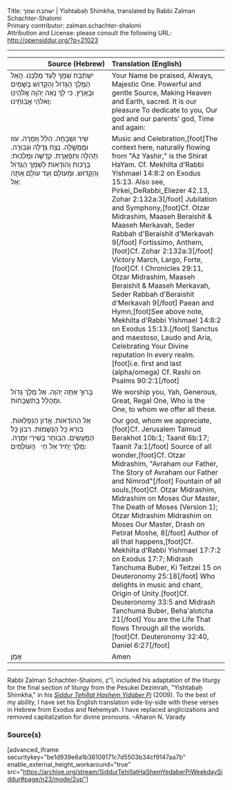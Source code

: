 <html>
<head></head>
<body>
Title: ישתבח שמך | Yishtabaḥ Shimkha, translated by Rabbi Zalman Schachter-Shalomi<br />
Primary contributor: zalman.schachter-shalomi<br />
Attribution and License: please consult the following URL: <a href="http://opensiddur.org/?p=21023">http://opensiddur.org/?p=21023</a>
<p />
<hr />

<table style="margin-left: auto;margin-right: auto;" class="draggable">
<thead><tr><th id="x" style="text-align: right;">Source (Hebrew)</th><th style="text-align: left;">Translation (English)</th></tr></thead>
<tbody>
<tr><td style="vertical-align:top;" width="46%">
<div class="liturgy"><span lang="he">
יִשְׁתַּבַּח שִׁמְךָ 
לָעַד מַלְכֵּנוּ. 
הָאֵל הַמֶּלֶךְ הַגָּדוֹל 
וְהַקָּדוֹשׁ בַּשָּׁמַיִם וּבָאָרֶץ. 
כִּי לְךָ 
נָאֶה יְהֹוָה
אֱלֹהֵינוּ וֵאלֹהֵי אֲבוֹתֵינוּ: 
</span></div></td>
 
<td style="vertical-align:top;" width="53%">
<div class="english">
Your Name be praised, 
Always, Majestic One.
Powerful and gentle Source,
Making Heaven and Earth, sacred.
It is our pleasure 
To dedicate to you,
Our god and our parents' god,
Time and again:
</div></td></tr>


<tr><td style="vertical-align:top;" width="46%">
<div class="liturgy"><span lang="he">
שִׁיר וּשְׁבָחָה. 
הַלֵּל וְזִמְרָה. 
עוֹז וּמֶמְשָׁלָה. 
נֶצַח גְּדֻלָּה וּגְבוּרָה. 
תְּהִלָּה וְתִפְאֶרֶת. 
קְדֻשָּׁה וּמַלְכוּת: 
בְּרָכוֹת 
וְהוֹדָאוֹת 
לְשִׁמְךָ הַגָּדוֹל וְהַקָּדוֹשׁ. 
וּמֵעוֹלָם וְעַד עוֹלָם אַתָּה אֵל: 
</span></div></td>
 
<td style="vertical-align:top;" width="53%">
<div class="english">
Music and Celebration,[foot]The context here, naturally flowing from "Az Yashir," is the Shirat HaYam. Cf. Mekhilta d'Rabbi Yishmael 14:8:2 on Exodus 15:13. Also see, Pirkei_DeRabbi_Eliezer 42.13, Zohar 2:132a:3[/foot] 
Jubilation and Symphony,[foot]Cf. Otzar Midrashim, Maaseh Beraishit & Maaseh Merkavah, Seder Rabbah d'Beraishit d'Merkavah 9[/foot] 
Fortissimo, Anthem,[foot]Cf. Zohar 2:132a:3[/foot] 
Victory March, Largo, Forte,[foot]Cf. I Chronicles 29:11, Otzar Midrashim, Maaseh Beraishit & Maaseh Merkavah, Seder Rabbah d'Beraishit d'Merkavah 9[/foot] 
Paean and Hymn,[foot]See above note, Mekhilta d'Rabbi Yishmael 14:8:2 on Exodus 15:13.[/foot] 
Sanctus and maestoso,
Laudo and Aria,
Celebrating 
Your Divine reputation
In every realm.[foot]i.e. first and last (alpha/omega) Cf. Rashi on Psalms 90:2:1[/foot]
</div></td></tr>


<tr><td style="vertical-align:top;" width="46%">
<div class="liturgy"><span lang="he">
בָּרוּךְ אַתָּה יְהֹוָה.
אֵל מֶלֶךְ גָּדוֹל 
וּמְהֻלָּל 
בַּתִּשְׁבָּחוֹת. 
</span></div></td>
 
<td style="vertical-align:top;" width="53%">
<div class="english">
We worship you, Yah,
Generous, Great, Regal One,
Who is the One,
to whom we offer all these.
</div></td></tr>


<tr><td style="vertical-align:top;" width="46%">
<div class="liturgy"><span lang="he">
אֵל הַהוֹדָאוֹת. 
אֲדוֹן הַנִּפְלָאוֹת.
 בּוֹרֵא כָּל הַנְּשָׁמוֹת. 
 רִבּוֹן כָּל הַמַּעֲשִׂים. 
 הַבּוֹחֵר בְּשִׁירֵי זִמְרָה. 
 מֶלֶךְ יָחִיד 
 אֵל  חֵי 
&nbsp;
 הָעוֹלָמִים:
</span></div></td>
 
<td style="vertical-align:top;" width="53%">
<div class="english">
Our god, whom we appreciate,[foot]Cf. Jerusalem Talmud Berakhot 10b:1; Taanit 6b:17; Taanit 7a:1[/foot] 
Source of all wonder,[foot]Cf. Otzar Midrashim, "Avraham our Father, The Story of Avraham our Father and Nimrod"[/foot] 
Fountain of all souls,[foot]Cf. Otzar Midrashim, Midrashim on Moses Our Master, The Death of Moses (Version 1); Otzar Midrashim Midrashim on Moses Our Master, Drash on Petirat Moshe, 8[/foot] 
Author of all that happens,[foot]Cf. Mekhilta d'Rabbi Yishmael 17:7:2 on Exodus 17:7; Midrash Tanchuma Buber, Ki Teitzei 15 on Deuteronomy 25:18[/foot] 
Who delights in music and chant,
Origin of Unity.[foot]Cf. Deuteronomy 33:5 and Midrash Tanchuma Buber, Beha'alotcha 21[/foot] 
You are the Life
That flows 
Through all the worlds.[foot]Cf. Deuteronomy 32:40, Daniel 6:27[/foot]
</div></td></tr>


<tr><td style="vertical-align:top;" width="46%">
<div class="liturgy"><span lang="he">
אָמֵן
</span></div></td>
 
<td style="vertical-align:top;" width="53%">
<div class="english">
Amen
</div></td></tr>
</tbody></table>

<hr />

Rabbi Zalman Schachter-Shalomi, z”l, included his adaptation of the liturgy for the final section of liturgy from the Pesukei Dezimrah, "Yishtabaḥ Shimkha," in his <em><a href="https://opensiddur.org/siddurim/ha-ari/neo-hasidut/reb-zalmans-open-siddur-tehillat-hashem/">Siddur Tehillat Hashem Yidaber Pi</a></em> (2009). To the best of my ability, I have set his English translation side-by-side with these verses in Hebrew from Exodus and Neḥemyah. I have replaced anglicizations and removed capitalization for divine pronouns. –Aharon N. Varady

<h3>Source(s)</h3>

[advanced_iframe securitykey="be1d939e6a1b36109171c7d5503b34cf9147aa7b" enable_external_height_workaround="true" src="https://archive.org/stream/SiddurTehillatHaShemYedaberPiWeekdaySiddur#page/n23/mode/2up"]
</body>
</html>